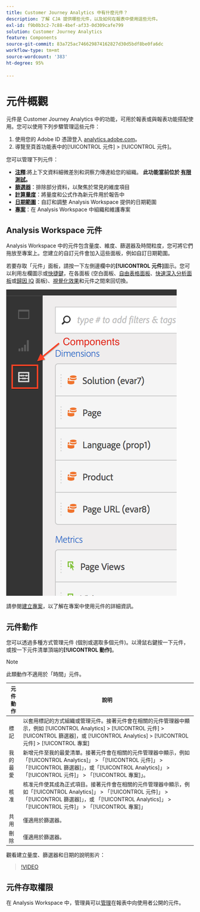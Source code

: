 ```yaml
---
title: Customer Journey Analytics 中有什麼元件？
description: 了解 CJA 提供哪些元件，以及如何在報表中使用這些元件。
exl-id: f9b0b3c2-7c88-4bef-af33-0d309cafe799
solution: Customer Journey Analytics
feature: Components
source-git-commit: 83a725ac746629874162827d30d5bdf8be0fa6dc
workflow-type: tm+mt
source-wordcount: '383'
ht-degree: 95%

---
```


# 元件概觀

元件是 Customer Journey Analytics 中的功能，可用於報表或與報表功能搭配使用。您可以使用下列步驟管理這些元件：

1. 使用您的 Adobe ID 憑證登入 [analytics.adobe.com](https://analytics.adobe.com)。
2. 導覽至頁首功能表中的[!UICONTROL 元件] > [!UICONTROL 元件]。

您可以管理下列元件：

* [**注釋**](/help/components/annotations/overview.md):將上下文資料細微差別和洞察力傳達給您的組織。 **此功能當前位於 [有限測試](/help/release-notes/releases.md)。**
* [**篩選器**](filters/filters-overview.md)：排除部分資料，以聚焦於常見的維度項目
* [**計算量度**](calc-metrics/calc-metr-overview.md)：將量度和公式作為新元件用於報告中
* [**日期範圍**](date-ranges/overview.md)：自訂和調整 Analysis Workspace 提供的日期範圍
* [**專案**](/help/analysis-workspace/home.md)：在 Analysis Workspace 中組織和維護專案

## Analysis Workspace 元件

Analysis Workspace 中的元件包含量度、維度、篩選器及時間粒度，您可將它們拖放至專案上。您建立的自訂元件會加入這些面板，例如自訂日期範圍。

若要存取「元件」面板，請按一下左側邊欄中的&#x200B;**[!UICONTROL 元件]**&#x200B;圖示。您可以利用左欄圖示或[快捷鍵](/help/analysis-workspace/build-workspace-project/fa-shortcut-keys.md)，在各面板 (空白面板、[自由表格面板](/help/analysis-workspace/visualizations/freeform-table/freeform-table.md)、[快速深入分析面板](/help/analysis-workspace/c-panels/quickinsight.md)或[歸因 IQ](/help/analysis-workspace/c-panels/attribution.md) 面板)、[視覺化效果](/help/analysis-workspace/visualizations/freeform-analysis-visualizations.md)和元件之間來回切換。

![](assets/components.png)

請參閱[建立專案](/help/analysis-workspace/home.md)，以了解在專案中使用元件的詳細資訊。

## 元件動作

您可以透過多種方式管理元件 (個別或選取多個元件)。以滑鼠右鍵按一下元件，或按一下元件清單頂端的&#x200B;**[!UICONTROL 動作]**。

>[!NOTE]
>
>此類動作不適用於「時間」元件。

| 元件動作 | 說明 |
| --- | --- |
| 標記 | 以套用標記的方式組織或管理元件。接著元件會在相關的元件管理器中顯示，例如 [!UICONTROL Analytics] > [!UICONTROL 元件] > [!UICONTROL 篩選器]，或 [!UICONTROL Analytics] > [!UICONTROL 元件] > [!UICONTROL 專案] |
| 我的最愛 | 新增元件至我的最愛清單。接著元件會在相關的元件管理器中顯示，例如「[!UICONTROL Analytics]」 > 「[!UICONTROL 元件]」 > 「[!UICONTROL 篩選器]」，或「[!UICONTROL Analytics]」 > 「[!UICONTROL 元件]」 > 「[!UICONTROL 專案]」。 |
| 核准 | 核准元件使其成為正式項目。接著元件會在相關的元件管理器中顯示，例如「[!UICONTROL Analytics]」 > 「[!UICONTROL 元件]」 > 「[!UICONTROL 篩選器]」，或 「[!UICONTROL Analytics]」 > 「[!UICONTROL 元件]」 > 「[!UICONTROL 專案]」 |
| 共用 | 僅適用於篩選器。 |
| 刪除 | 僅適用於篩選器。 |

觀看建立量度、篩選器和日期的說明影片：

>[!VIDEO](https://video.tv.adobe.com/v/23979)

## 元件存取權限

在 Analysis Workspace 中，管理員可以[管理](/help/analysis-workspace/curate-share/curate.md)在報表中向使用者公開的元件。

